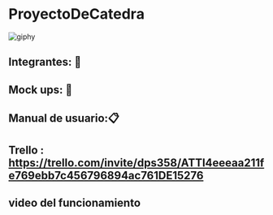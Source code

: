 # ProyectoDeCatedra 

![giphy](https://user-images.githubusercontent.com/110794204/228585552-c8c1ad90-21ab-4e20-8759-c6e56fc48fac.gif)

## Integrantes: :busts_in_silhouette:
## Mock ups: 📱
## Manual de usuario::clipboard:
## Trello : https://trello.com/invite/dps358/ATTI4eeeaa211fe769ebb7c456796894ac761DE15276
## video del funcionamiento
